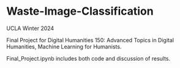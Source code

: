 # Waste-Image-Classification

UCLA Winter 2024

Final Project for Digital Humanities 150: Advanced Topics in Digital Humanities, Machine Learning for Humanists.

Final_Project.ipynb includes both code and discussion of results.
